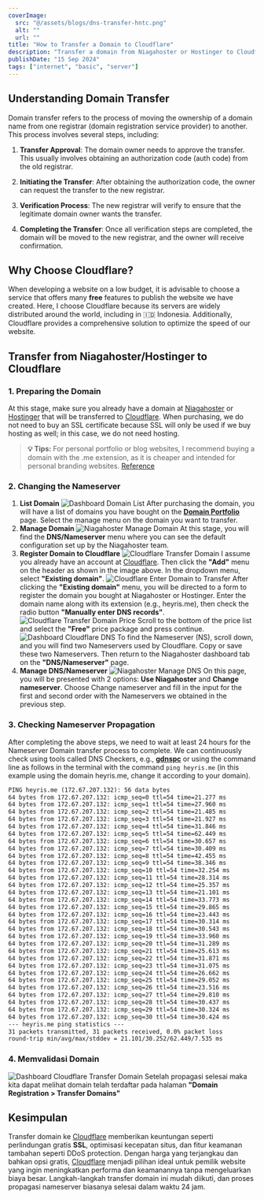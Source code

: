 ```yaml
---
coverImage:
  src: "@/assets/blogs/dns-transfer-hntc.png"
  alt: ""
  url: ""
title: "How to Transfer a Domain to Cloudflare"
description: "Transfer a domain from Niagahoster or Hostinger to Cloudflare, create a website at a low cost."
publishDate: "15 Sep 2024"
tags: ["internet", "basic", "server"]
---
```


## Understanding Domain Transfer

Domain transfer refers to the process of moving the ownership of a domain name from one registrar (domain registration service provider) to another. This process involves several steps, including:

1. **Transfer Approval**: The domain owner needs to approve the transfer. This usually involves obtaining an authorization code (auth code) from the old registrar.

2. **Initiating the Transfer**: After obtaining the authorization code, the owner can request the transfer to the new registrar.

3. **Verification Process**: The new registrar will verify to ensure that the legitimate domain owner wants the transfer.

4. **Completing the Transfer**: Once all verification steps are completed, the domain will be moved to the new registrar, and the owner will receive confirmation.

## Why Choose Cloudflare?

When developing a website on a low budget, it is advisable to choose a service that offers many **free** features to publish the website we have created. Here, I choose Cloudflare because its servers are widely distributed around the world, including in 🇮🇩 Indonesia. Additionally, Cloudflare provides a comprehensive solution to optimize the speed of our website.

## Transfer from Niagahoster/Hostinger to Cloudflare

### 1. Preparing the Domain
At this stage, make sure you already have a domain at [Niagahoster](https://niagahoster.co.id) or [Hostinger](https://www.hostinger.co.id/) that will be transferred to [Cloudflare](https://www.cloudflare.com). When purchasing, we do not need to buy an SSL certificate because SSL will only be used if we buy hosting as well; in this case, we do not need hosting.
> **💡 Tips:** For personal portfolio or blog websites, I recommend buying a domain with the .me extension, as it is cheaper and intended for personal branding websites. [Reference](https://www.wix.com/encyclopedia/definition/me-domain#:~:text=me%20domains%20are%20used%20for,to%20personalize%20an%20online%20presence.)

### 2. Changing the Nameserver
1. **List Domain**
![Dashboard Domain List](@/assets/blogs/how-transfer-domain-to-cloudflare/dashboard-domain-list.png "Niagahoster Domain List")
After purchasing the domain, you will have a list of domains you have bought on the [**Domain Portfolio**](https://hpanel.hostinger.com/domains) page. Select the manage menu on the domain you want to transfer.
2. **Manage Domain**
![Niagahoster Manage Domain](@/assets/blogs/how-transfer-domain-to-cloudflare/dashboard-manage-domain.png "Niagahoster Manage Domain")
At this stage, you will find the **DNS/Nameserver** menu where you can see the default configuration set up by the Niagahoster team.
3. **Register Domain to Cloudflare**
![Cloudflare Transfer Domain](@/assets/blogs/how-transfer-domain-to-cloudflare/dashboard-cloudflare.png "Cloudflare Transfer Domain")
I assume you already have an account at [Cloudflare](https://www.cloudflare.com). Then click the **"Add"** menu on the header as shown in the image above. In the dropdown menu, select **"Existing domain"**.
![Cloudflare Enter Domain to Transfer](@/assets/blogs/how-transfer-domain-to-cloudflare/dashboard-register-domain.png "Cloudflare Enter Domain to Transfer")
After clicking the **"Existing domain"** menu, you will be directed to a form to register the domain you bought at Niagahoster or Hostinger. Enter the domain name along with its extension (e.g., heyris.me), then check the radio button **"Manually enter DNS records"**.
![Cloudflare Transfer Domain Price](@/assets/blogs/how-transfer-domain-to-cloudflare/dashboard-price-transfer-domain.png "Cloudflare Transfer Domain Price")
Scroll to the bottom of the price list and select the **"Free"** price package and press continue.
![Dashboard Cloudflare DNS](@/assets/blogs/how-transfer-domain-to-cloudflare/dashboard-dns-cloudflare.png "Dashboard Cloudflare DNS")
To find the Nameserver (NS), scroll down, and you will find two Nameservers used by Cloudflare. Copy or save these two Nameservers. Then return to the Niagahoster dashboard tab on the **"DNS/Nameserver"** page.
4. **Manage DNS/Nameserver**
![Niagahoster Manage DNS](@/assets/blogs/how-transfer-domain-to-cloudflare/dashboard-manage-dns.png "Niagahoster Manage DNS")
On this page, you will be presented with 2 options: **Use Niagahoster** and **Change nameserver**. Choose Change nameserver and fill in the input for the first and second order with the Nameservers we obtained in the previous step.

### 3. Checking Nameserver Propagation
After completing the above steps, we need to wait at least 24 hours for the Nameserver Domain transfer process to complete. We can continuously check using tools called DNS Checkers, e.g., [**gdnspc**](https://www.gdnspc.com/dns-propagation-checker/id.html) or using the command line as follows in the terminal with the command `ping heyris.me` (in this example using the domain heyris.me, change it according to your domain).
```txt title="output.txt"
PING heyris.me (172.67.207.132): 56 data bytes
64 bytes from 172.67.207.132: icmp_seq=0 ttl=54 time=21.277 ms
64 bytes from 172.67.207.132: icmp_seq=1 ttl=54 time=27.960 ms
64 bytes from 172.67.207.132: icmp_seq=2 ttl=54 time=21.485 ms
64 bytes from 172.67.207.132: icmp_seq=3 ttl=54 time=21.927 ms
64 bytes from 172.67.207.132: icmp_seq=4 ttl=54 time=31.846 ms
64 bytes from 172.67.207.132: icmp_seq=5 ttl=54 time=62.449 ms
64 bytes from 172.67.207.132: icmp_seq=6 ttl=54 time=30.657 ms
64 bytes from 172.67.207.132: icmp_seq=7 ttl=54 time=30.409 ms
64 bytes from 172.67.207.132: icmp_seq=8 ttl=54 time=42.455 ms
64 bytes from 172.67.207.132: icmp_seq=9 ttl=54 time=38.346 ms
64 bytes from 172.67.207.132: icmp_seq=10 ttl=54 time=32.254 ms
64 bytes from 172.67.207.132: icmp_seq=11 ttl=54 time=28.314 ms
64 bytes from 172.67.207.132: icmp_seq=12 ttl=54 time=25.357 ms
64 bytes from 172.67.207.132: icmp_seq=13 ttl=54 time=21.101 ms
64 bytes from 172.67.207.132: icmp_seq=14 ttl=54 time=33.773 ms
64 bytes from 172.67.207.132: icmp_seq=15 ttl=54 time=29.865 ms
64 bytes from 172.67.207.132: icmp_seq=16 ttl=54 time=23.443 ms
64 bytes from 172.67.207.132: icmp_seq=17 ttl=54 time=30.314 ms
64 bytes from 172.67.207.132: icmp_seq=18 ttl=54 time=30.543 ms
64 bytes from 172.67.207.132: icmp_seq=19 ttl=54 time=33.960 ms
64 bytes from 172.67.207.132: icmp_seq=20 ttl=54 time=31.289 ms
64 bytes from 172.67.207.132: icmp_seq=21 ttl=54 time=25.613 ms
64 bytes from 172.67.207.132: icmp_seq=22 ttl=54 time=31.871 ms
64 bytes from 172.67.207.132: icmp_seq=23 ttl=54 time=31.075 ms
64 bytes from 172.67.207.132: icmp_seq=24 ttl=54 time=26.662 ms
64 bytes from 172.67.207.132: icmp_seq=25 ttl=54 time=29.052 ms
64 bytes from 172.67.207.132: icmp_seq=26 ttl=54 time=23.516 ms
64 bytes from 172.67.207.132: icmp_seq=27 ttl=54 time=29.810 ms
64 bytes from 172.67.207.132: icmp_seq=28 ttl=54 time=30.437 ms
64 bytes from 172.67.207.132: icmp_seq=29 ttl=54 time=30.324 ms
64 bytes from 172.67.207.132: icmp_seq=30 ttl=54 time=30.424 ms
--- heyris.me ping statistics ---
31 packets transmitted, 31 packets received, 0.0% packet loss
round-trip min/avg/max/stddev = 21.101/30.252/62.449/7.535 ms
```

### 4. Memvalidasi Domain
![Dashboard Cloudflare Transfer Domain](@/assets/blogs/how-transfer-domain-to-cloudflare/dashboard-cloudlfare-success-transfer.png "Dashboard Cloudflare Transfer Domain")
Setelah propagasi selesai maka kita dapat melihat domain telah terdaftar pada halaman **"Domain Registration > Transfer Domains"**

## Kesimpulan
Transfer domain ke [Cloudflare](https://www.cloudflare.com) memberikan keuntungan seperti perlindungan gratis **SSL**, optimisasi kecepatan situs, dan fitur keamanan tambahan seperti DDoS protection. Dengan harga yang terjangkau dan bahkan opsi gratis, [Cloudflare](https://www.cloudflare.com) menjadi pilihan ideal untuk pemilik website yang ingin meningkatkan performa dan keamanannya tanpa mengeluarkan biaya besar. Langkah-langkah transfer domain ini mudah diikuti, dan proses propagasi nameserver biasanya selesai dalam waktu 24 jam.
